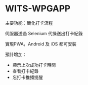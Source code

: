 # WITS-WPGAPP

主要功能：簡化打卡流程

伺服器透過 Selenium 代操送出打卡紀錄

實現PWA，Android 及 iOS 都可安裝

預計增加：

- 顯示上次成功打卡時間
- 查看打卡紀錄
- 忘打卡推播提醒
